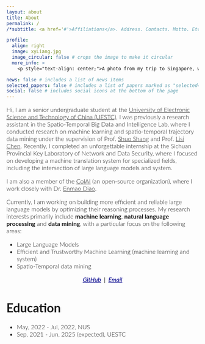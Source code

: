 ```yaml
---
layout: about
title: About
permalink: /
/*subtitle: <a href='#'>Affiliations</a>. Address. Contacts. Motto. Etc.*/

profile:
  align: right
  image: xyLiang.jpg
  image_circular: false # crops the image to make it circular
  more_info: >
    <p style="text-align: center;">A photo from my trip to Singapore, with the Merlion statue beside me.</p>

news: false # includes a list of news items
selected_papers: false # includes a list of papers marked as "selected={true}"
social: false # includes social icons at the bottom of the page
---
```

<div style="font-family: 'Lato', Verdana, Helvetica, sans-serif; font-weight: 300; font-size: 16px;" markdown="1">
  
Hi, I am a senior undergraduate student at the [University of Electronic Science and Technology of China (UESTC)](https://www.uestc.edu.cn/). I was previously a research assistant in the Spatio-Temporal Big Data and Intelligence Lab, where I conducted research on machine learning and spatio-temporal trajectory data mining under the supervision of Prof. [Shuo Shang](https://scholar.google.com/citations?hl=zh-CN&user=8qdXaOkAAAAJ) and Prof. [Lisi Chen](https://scholar.google.com/citations?user=2YD5wcEAAAAJ&hl=zh-CN). Recently, I completed an unforgettable internship at the Sichuan Provincial Key Laboratory of Network and Data Security, where I focused on developing a machine translation system for specialized fields, including the intersection of large language models and system.

I am also a member of the [ColAI](https://github.com/Collaborative-AI) (an open-source organization), where I work closely with Dr. [Enmao Diao](https://diaoenmao.com/).

Currently, I am working on building more efficient and reliable large language models by optimizing their reasoning processes. My research interests primarily include **machine learning**, **natural language processing** and **data mining**, with a particular focus on the following areas:
- Large Language Models
- Efficient and Trustworthy Machine Learning (machine learning and system)
- Spatio-Temporal data mining
</div>

<div style="text-align: center; font-family: 'Lato', Verdana, Helvetica, sans-serif; font-size: 16px; font-style: italic;">
    <a href="https://github.com/xiyuLiang09" style="color: #00008B; text-decoration: underline;">GitHub</a>
    &nbsp;|&nbsp;
    <a href="mailto:xiyuliang@std.uestc.edu.cn" style="color: #00008B; text-decoration: underline;">Email</a>
</div>

<div style="font-family: 'Lato', Verdana, Helvetica, sans-serif; font-weight: 300; font-size: 16px;" markdown="1">
  
# Education
- May, 2022 - Jul, 2022, NUS
- Sep, 2021 - Jun, 2025 (expected), UESTC

</div>
